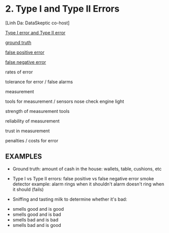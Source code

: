 # 2. Type I and Type II Errors
	
[Linh Da: DataSkeptic co-host]

[Type I error and Type II error](https://en.wikipedia.org/wiki/Type_I_and_type_II_errors#Type_I_error)

[ground truth](https://en.wikipedia.org/wiki/Ground_truth)

[false positive error](https://en.wikipedia.org/wiki/False_positives_and_false_negatives#False_positive_error)

[false negative error](https://en.wikipedia.org/wiki/False_positives_and_false_negatives#False_positive_error)

rates of error

tolerance for error / false alarms

measurement

tools for measurement / sensors
	nose
	check engine light

strength of measurement tools

reliability of measurement

trust in measurement

penalties / costs for error

## EXAMPLES

* Ground truth: amount of cash in the house: wallets, table, cushions, etc

* Type I vs Type II errors: 
	false positive vs false negative error
		smoke detector example:
			alarm rings when it shouldn't
			alarm doesn't ring when it should (fails)

* Sniffing and tasting milk to determine whether it's bad:
- smells good and is good
- smells good and is bad
- smells bad and is bad
- smells bad and is good

